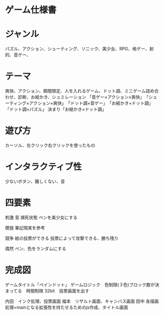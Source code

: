 # ゲーム仕様書

# ジャンル
パズル、アクション、シューティング、ソニック、美少女、RPG、格ゲー、射的、音ゲー、

# テーマ
爽快、アクション、期間限定、人を入れるゲーム、ドット調、ミニゲーム詰め合わせ、診断、お絵かき、シュミレーション
「音ゲー×アクション×爽快」　「シューティング×アクション×爽快」　「ドット調×音ゲー」　「お絵かき×ドット調」「ドット調×パズル」
決まり「お絵かき×ドット調」
# 遊び方
カーソル、左クリック右クリックを使ったもの
# インタラクティブ性
少ないボタン、難しくない、音
# 四要素
刺激
音
瀕死状態
ペンを美少女にする

模倣
筆記現実を参考

競争
絵の投票ができる
投票によって攻撃できる、勝ち残り

偶然
ペン、色をランダムにする

 # 完成図
ゲームタイトル「ペインドット」
ゲームロジック　色制限(３色)ブロック数が決まってる　時間制限 32bit　投票画面を出す

内田　インク処理、投票画面
福本　リザルト画面、キャンバス画面
田中  各描画処理+mainとなる拡張性を持たせるためのjs作成、タイトル画面
